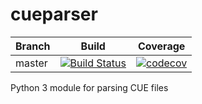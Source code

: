 # cueparser
Branch | Build | Coverage
------ | ----- | --------
master | [![Build Status](https://travis-ci.org/Mrokkk/cueparser.svg?branch=master)](https://travis-ci.org/Mrokkk/cueparser) | [![codecov](https://codecov.io/gh/Mrokkk/cueparser/branch/master/graph/badge.svg)](https://codecov.io/gh/Mrokkk/cueparser)

Python 3 module for parsing CUE files
